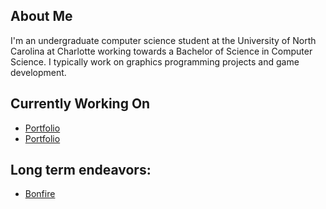## About Me
I'm an undergraduate computer science student at the University of North Carolina at Charlotte working towards a Bachelor of Science in Computer Science. I typically work on graphics programming projects and game development.

## Currently Working On
* [Portfolio](https://github.com/Caleb-Kronstad/calebkronstad.com)
* [Portfolio](https://github.com/Caleb-Kronstad/bonfireengine.com)

## Long term endeavors:
* [Bonfire](https://github.com/Caleb-Kronstad/Bonfire)
